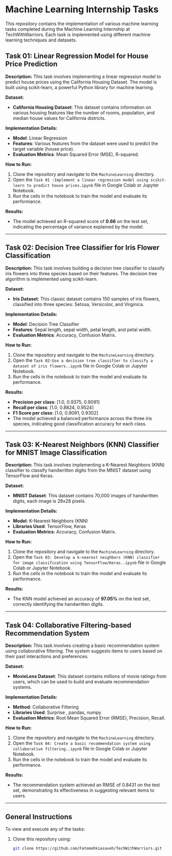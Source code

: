 # Machine Learning Internship Tasks

This repository contains the implementation of various machine learning tasks completed during the Machine Learning Internship at TechWithWarriors. Each task is implemented using different machine learning techniques and datasets.

## Task 01: Linear Regression Model for House Price Prediction

**Description:**
This task involves implementing a linear regression model to predict house prices using the California Housing Dataset. The model is built using scikit-learn, a powerful Python library for machine learning.

**Dataset:**
- **California Housing Dataset**: This dataset contains information on various housing features like the number of rooms, population, and median house values for California districts.

**Implementation Details:**
- **Model**: Linear Regression
- **Features**: Various features from the dataset were used to predict the target variable (house price).
- **Evaluation Metrics**: Mean Squared Error (MSE), R-squared.

**How to Run:**
1. Clone the repository and navigate to the `MachineLearning` directory.
2. Open the `Task 01 :Implement a linear regression model using scikit- learn to predict house prices.ipynb` file in Google Colab or Jupyter Notebook.
3. Run the cells in the notebook to train the model and evaluate its performance.

**Results:**
- The model achieved an R-squared score of **0.66** on the test set, indicating the percentage of variance explained by the model.

---

## Task 02: Decision Tree Classifier for Iris Flower Classification

**Description:**
This task involves building a decision tree classifier to classify iris flowers into three species based on their features. The decision tree algorithm is implemented using scikit-learn.

**Dataset:**
- **Iris Dataset**: This classic dataset contains 150 samples of iris flowers, classified into three species: Setosa, Versicolor, and Virginica.

**Implementation Details:**
- **Model**: Decision Tree Classifier
- **Features**: Sepal length, sepal width, petal length, and petal width.
- **Evaluation Metrics**: Accuracy, Confusion Matrix.

**How to Run:**
1. Clone the repository and navigate to the `MachineLearning` directory.
2. Open the `Task 02:Use a decision tree classifier to classify a dataset of iris flowers..ipynb` file in Google Colab or Jupyter Notebook.
3. Run the cells in the notebook to train the model and evaluate its performance.

**Results:**
- **Precision per class**: [1.0, 0.9375, 0.9091]
- **Recall per class**: [1.0, 0.8824, 0.9524]
- **F1 Score per class**: [1.0, 0.9091, 0.9302]
- The model achieved a balanced performance across the three iris species, indicating good classification accuracy for each class.

---

## Task 03: K-Nearest Neighbors (KNN) Classifier for MNIST Image Classification

**Description:**
This task involves implementing a K-Nearest Neighbors (KNN) classifier to classify handwritten digits from the MNIST dataset using TensorFlow and Keras.

**Dataset:**
- **MNIST Dataset**: This dataset contains 70,000 images of handwritten digits, each image is 28x28 pixels.

**Implementation Details:**
- **Model**: K-Nearest Neighbors (KNN)
- **Libraries Used**: TensorFlow, Keras
- **Evaluation Metrics**: Accuracy, Confusion Matrix.

**How to Run:**
1. Clone the repository and navigate to the `MachineLearning` directory.
2. Open the `Task 03: Develop a k-nearest neighbors (KNN) classifier for image classification using TensorFlow/Keras..ipynb` file in Google Colab or Jupyter Notebook.
3. Run the cells in the notebook to train the model and evaluate its performance.

**Results:**
- The KNN model achieved an accuracy of **97.05%** on the test set, correctly identifying the handwritten digits.

---

## Task 04: Collaborative Filtering-based Recommendation System

**Description:**
This task involves creating a basic recommendation system using collaborative filtering. The system suggests items to users based on their past interactions and preferences.

**Dataset:**
- **MovieLens Dataset**: This dataset contains millions of movie ratings from users, which can be used to build and evaluate recommendation systems.

**Implementation Details:**
- **Method**: Collaborative Filtering
- **Libraries Used**: Surprise , pandas, numpy
- **Evaluation Metrics**: Root Mean Squared Error (RMSE), Precision, Recall.

**How to Run:**
1. Clone the repository and navigate to the `MachineLearning` directory.
2. Open the `Task 04: Create a basic recommendation system using collaborative filtering..ipynb` file in Google Colab or Jupyter Notebook.
3. Run the cells in the notebook to train the model and evaluate its performance.

**Results:**
- The recommendation system achieved an RMSE of 0.8431 on the test set, demonstrating its effectiveness in suggesting relevant items to users.

---

## General Instructions
To view and execute any of the tasks:
1. Clone this repository using:
   ```bash
   git clone https://github.com/Fatemehkiasaveh/TechWithWarriors.git
